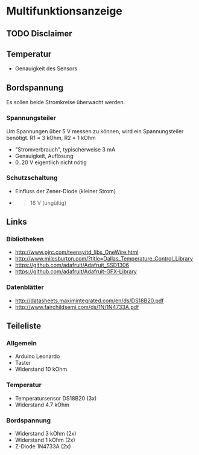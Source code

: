 # Multifunktionsanzeige

## TODO Disclaimer

## Temperatur

 * Genauigkeit des Sensors


## Bordspannung

Es sollen beide Stromkreise überwacht werden. 

### Spannungsteiler

Um Spannungen über 5 V messen zu können, wird ein Spannungsteiler benötigt. 
R1 = 3 kOhm, R2 = 1 kOhm

 * "Stromverbrauch", typischerweise 3 mA
 * Genauigkeit, Auflösung
 * 0..20 V eigentlich nicht nötig


### Schutzschaltung

 * Einfluss der Zener-Diode (kleiner Strom)
 * > 16 V (ungültig)


## Links

### Bibliotheken

 * http://www.pjrc.com/teensy/td_libs_OneWire.html
 * http://www.milesburton.com/?title=Dallas_Temperature_Control_Library
 * https://github.com/adafruit/Adafruit_SSD1306
 * https://github.com/adafruit/Adafruit-GFX-Library

### Datenblätter

 * http://datasheets.maximintegrated.com/en/ds/DS18B20.pdf
 * http://www.fairchildsemi.com/ds/1N/1N4733A.pdf 

## Teileliste

### Allgemein

* Arduino Leonardo
* Taster
* Widerstand 10 kOhm

### Temperatur

* Temperatursensor DS18B20 (3x)
* Widerstand 4.7 kOhm

### Bordspannung

* Widerstand 3 kOhm (2x)
* Widerstand 1 kOhm (2x)
* Z-Diode 1N4733A (2x)
